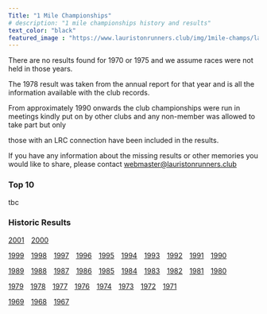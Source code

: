```yaml
---
Title: "1 Mile Championships"
# description: "1 mile championships history and results"
text_color: "black"
featured_image : "https://www.lauristonrunners.club/img/1mile-champs/lauriston-1mile-1.jpg"
---
```


There are no results found for 1970 or 1975 and we assume races were not held in those years.

The 1978 result was taken from the annual report for that year and is all the information available with the club records.

From approximately 1990 onwards the club championships were run in meetings kindly put on by other clubs and any non-member was allowed to take part but only

those with an LRC connection have been included in the results.

If you have any information about the missing results or other memories you would like to share, please contact webmaster@lauristonrunners.club

### Top 10

tbc

### Historic Results

[2001](https://www.lauristonrunners.club/results/1mile-champs/2001.jpg)&emsp;[2000](https://www.lauristonrunners.club/results/1mile-champs/2000.jpg)  

[1999](https://www.lauristonrunners.club/results/1mile-champs/1999.jpg)&emsp;[1998](https://www.lauristonrunners.club/results/1mile-champs/1998.jpg)&emsp;[1997](https://www.lauristonrunners.club/results/1mile-champs/1997.jpg)&emsp;[1996](https://www.lauristonrunners.club/results/1mile-champs/1996.jpg)&emsp;[1995](https://www.lauristonrunners.club/results/1mile-champs/1995.jpg)&emsp;[1994](https://www.lauristonrunners.club/results/1mile-champs/1994.jpg)&emsp;[1993](https://www.lauristonrunners.club/results/1mile-champs/1993.jpg)&emsp;[1992](https://www.lauristonrunners.club/results/1mile-champs/1992.jpg)&emsp;[1991](https://www.lauristonrunners.club/results/1mile-champs/1991.jpg)&emsp;[1990](https://www.lauristonrunners.club/results/1mile-champs/1990.jpg)  

[1989](https://www.lauristonrunners.club/results/1mile-champs/1989.jpg)&emsp;[1988](https://www.lauristonrunners.club/results/1mile-champs/1988.jpg)&emsp;[1987](https://www.lauristonrunners.club/results/1mile-champs/1987.jpg)&emsp;[1986](https://www.lauristonrunners.club/results/1mile-champs/1986.jpg)&emsp;[1985](https://www.lauristonrunners.club/results/1mile-champs/1985.jpg)&emsp;[1984](https://www.lauristonrunners.club/results/1mile-champs/1984.jpg)&emsp;[1983](https://www.lauristonrunners.club/results/1mile-champs/1983.jpg)&emsp;[1982](https://www.lauristonrunners.club/results/1mile-champs/1982.jpg)&emsp;[1981](https://www.lauristonrunners.club/results/1mile-champs/1981.jpg)&emsp;[1980](https://www.lauristonrunners.club/results/1mile-champs/1980.jpg)  

[1979](https://www.lauristonrunners.club/results/1mile-champs/1979.jpg)&emsp;[1978](https://www.lauristonrunners.club/results/1mile-champs/1978.jpg)&emsp;[1977](https://www.lauristonrunners.club/results/1mile-champs/1977.jpg)&emsp;[1976](https://www.lauristonrunners.club/results/1mile-champs/1976.jpg)&emsp;[1974](https://www.lauristonrunners.club/results/1mile-champs/1974.jpg)&emsp;[1973](https://www.lauristonrunners.club/results/1mile-champs/1973.jpg)&emsp;[1972](https://www.lauristonrunners.club/results/1mile-champs/1972.jpg)&emsp;[1971](https://www.lauristonrunners.club/results/1mile-champs/1971.jpg)&emsp;

[1969](https://www.lauristonrunners.club/results/1mile-champs/1969.jpg)&emsp;[1968](https://www.lauristonrunners.club/results/1mile-champs/1968.jpg)&emsp;[1967](https://www.lauristonrunners.club/results/1mile-champs/1967.jpg)&emsp;
